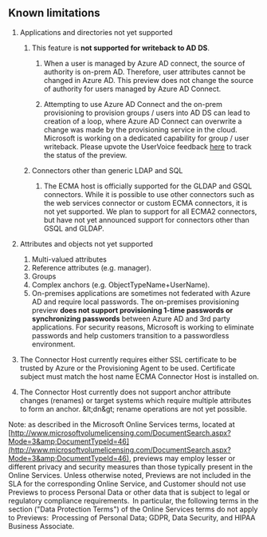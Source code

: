 ## Known limitations

1. Applications and directories not yet supported
   1. This feature is **not supported for writeback to AD DS**.

      1. When a user is managed by Azure AD connect, the source of authority is on-prem AD. Therefore, user attributes cannot be changed in Azure AD. This preview does not change the source of authority for users managed by Azure AD Connect.

      1. Attempting to use Azure AD Connect and the on-prem provisioning to provision groups / users into AD DS can lead to creation of a loop, where Azure AD Connect can overwrite a change was made by the provisioning service in the cloud. Microsoft is working on a dedicated capability for group / user writeback. Please upvote the  UserVoice feedback [here](https://feedback.azure.com/forums/169401-azure-active-directory/suggestions/16887037-enable-user-writeback-to-on-premise-ad-from-azure) to track the status of the preview.

   1. Connectors other than generic LDAP and SQL
      1. The ECMA host is officially supported for the GLDAP and GSQL connectors. While it is possible to use other connectors such as the web services connector or custom ECMA connectors, it is not yet supported. We plan to support for all ECMA2 connectors, but have not yet announced support for connectors other than GSQL and GLDAP. 

1. Attributes and objects not yet supported
   1. Multi-valued attributes
   1. Reference attributes (e.g. manager).
   1. Groups 
   1. Complex anchors (e.g. ObjectTypeName+UserName).
   1. On-premises applications are sometimes not federated with Azure AD and require local passwords. The on-premises provisioning preview **does not support provisioning 1-time   passwords or synchronizing passwords** between Azure AD and 3rd party applications. For security reasons, Microsoft is working to eliminate passwords and help customers transition to a passwordless environment.

1. The Connector Host currently requires either SSL certificate to be trusted by Azure or the Provisioning Agent to be used. Certificate subject must match the host name ECMA Connector Host is installed on.

1. The Connector Host currently does not support anchor attribute changes (renames) or target systems which require multiple attributes to form an anchor.  \&lt;dn\&gt; rename operations are not yet possible.

Note: as described in the Microsoft Online Services terms, located at [http://www.microsoftvolumelicensing.com/DocumentSearch.aspx?Mode=3&amp;DocumentTypeId=46](http://www.microsoftvolumelicensing.com/DocumentSearch.aspx?Mode=3&amp;DocumentTypeId=46), previews may employ lesser or different privacy and security measures than those typically present in the Online Services. Unless otherwise noted, Previews are not included in the SLA for the corresponding Online Service, and Customer should not use Previews to process Personal Data or other data that is subject to legal or regulatory compliance requirements.  In particular, the following terms in the section (&quot;Data Protection Terms&quot;) of the Online Services terms do not apply to Previews:  Processing of Personal Data; GDPR, Data Security, and HIPAA Business Associate.
